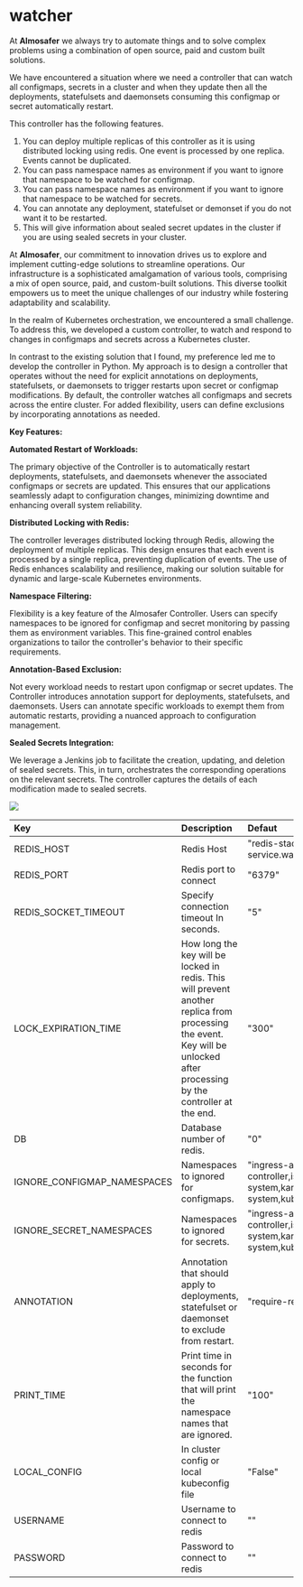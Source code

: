 # watcher
At **Almosafer** we always try to automate things and to solve complex problems using a combination of open source, paid and custom built solutions.

We have encountered a situation where we need a controller that can watch all configmaps, secrets in a cluster and when they update then all the deployments, statefulsets and daemonsets consuming this configmap or secret automatically restart. 

This controller has the following features.

1. You can deploy multiple replicas of this controller as it is using distributed locking using redis. One event is processed by one replica. Events cannot be duplicated. 
1. You can pass namespace names as environment if you want to ignore  that namespace to be watched for configmap.
1. You can pass namespace names as environment if you want to ignore  that namespace to be watched for secrets.
1. You can annotate any deployment, statefulset or demonset if you do not want it to be restarted. 
1. This will give information about sealed secret updates in the cluster if you are using sealed secrets in your cluster.


At **Almosafer**, our commitment to innovation drives us to explore and implement cutting-edge solutions to streamline operations. Our infrastructure is a sophisticated amalgamation of various tools, comprising a mix of open source, paid, and custom-built solutions. This diverse toolkit empowers us to meet the unique challenges of our industry while fostering adaptability and scalability.

In the realm of Kubernetes orchestration, we encountered a small challenge. To address this, we developed a custom controller, to watch and respond to changes in configmaps and secrets across a Kubernetes cluster.

In contrast to the existing solution that I found, my preference led me to develop the controller in Python. My approach is to design a controller that operates without the need for explicit annotations on deployments, statefulsets, or daemonsets to trigger restarts upon secret or configmap modifications. By default, the controller watches all configmaps and secrets across the entire cluster. For added flexibility, users can define exclusions by incorporating annotations as needed. 



**Key Features:**

**Automated Restart of Workloads:**

The primary objective of the Controller is to automatically restart deployments, statefulsets, and daemonsets whenever the associated configmaps or secrets are updated. This ensures that our applications seamlessly adapt to configuration changes, minimizing downtime and enhancing overall system reliability.

**Distributed Locking with Redis:**

The controller leverages distributed locking through Redis, allowing the deployment of multiple replicas. This design ensures that each event is processed by a single replica, preventing duplication of events. The use of Redis enhances scalability and resilience, making our solution suitable for dynamic and large-scale Kubernetes environments.

**Namespace Filtering:**

Flexibility is a key feature of the Almosafer Controller. Users can specify namespaces to be ignored for configmap and secret monitoring by passing them as environment variables. This fine-grained control enables organizations to tailor the controller's behavior to their specific requirements.

**Annotation-Based Exclusion:**

Not every workload needs to restart upon configmap or secret updates. The Controller introduces annotation support for deployments, statefulsets, and daemonsets. Users can annotate specific workloads to exempt them from automatic restarts, providing a nuanced approach to configuration management.

**Sealed Secrets Integration:**

We leverage a Jenkins job to facilitate the creation, updating, and deletion of sealed secrets. This, in turn, orchestrates the corresponding operations on the relevant secrets. The controller  captures the details of each modification made to sealed secrets.



![](Aspose.Words.8038039b-4ed1-405d-9551-1c8d5fa9a1d3.001.png)



|**Key** |**Description**|**Defaut**|
| :- | :- | :- |
|REDIS\_HOST|Redis Host|"redis-stack-0.redis-service.watcher.svc.cluster.local"|
|REDIS\_PORT|Redis port to connect|"6379"|
|REDIS\_SOCKET\_TIMEOUT|Specify connection timeout In seconds.|"5"|
|LOCK\_EXPIRATION\_TIME|How long the key will be locked in redis. This will prevent another replica from processing the event. Key will be unlocked after processing by the controller at the end.|"300"|
|DB|Database number of redis.|"0"|
|IGNORE\_CONFIGMAP\_NAMESPACES|Namespaces to ignored for configmaps.|"ingress-aws-lb-controller,istio-system,karpenter,kube-system,kubesphere-system"|
|IGNORE\_SECRET\_NAMESPACES|Namespaces to ignored for secrets.|"ingress-aws-lb-controller,istio-system,karpenter,kube-system,kubesphere-system"|
|ANNOTATION|Annotation that should apply to deployments, statefulset or daemonset to exclude from restart.|"require-restart"|
|PRINT\_TIME|Print time in seconds for the function that will print the namespace names that are ignored. |"100"|
|LOCAL\_CONFIG|In cluster config or local kubeconfig file|"False"|
|USERNAME|Username to connect to redis|""|
|PASSWORD|Password to connect to redis|""|

